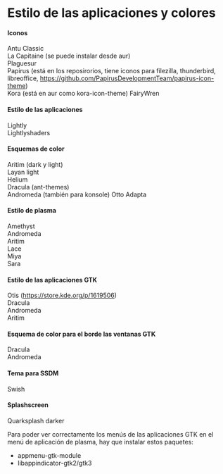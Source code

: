 # Estilo de las aplicaciones y colores

#### Iconos
Antu Classic  
La Capitaine (se puede instalar desde aur)  
Plaguesur  
Papirus (está en los reposirorios, tiene iconos para filezilla, thunderbird, libreoffice, https://github.com/PapirusDevelopmentTeam/papirus-icon-theme)  
Kora (está en aur como kora-icon-theme) 
FairyWren

#### Estilo de las aplicaciones
Lightly  
Lightlyshaders

#### Esquemas de color
Aritim (dark y light)  
Layan light  
Helium  
Dracula (ant-themes)  
Andromeda (también para konsole) 
Otto 
Adapta

#### Estilo de plasma
Amethyst  
Andromeda  
Aritim  
Lace  
Miya  
Sara

#### Estilo de las aplicaciones GTK
Otis (https://store.kde.org/p/1619506)  
Dracula  
Andromeda  
Aritim

#### Esquema de color para el borde las ventanas GTK
Dracula  
Andromeda

#### Tema para SSDM
Swish

#### Splashscreen
Quarksplash darker

Para poder ver correctamente los menús de las aplicaciones GTK en el menú de aplicación de plasma, hay que instalar estos paquetes:  
- appmenu-gtk-module
- libappindicator-gtk2/gtk3